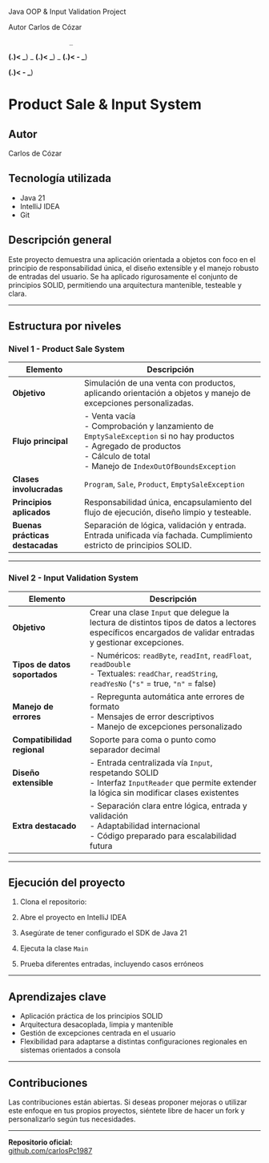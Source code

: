 
Java OOP & Input Validation Project

Autor Carlos de Cózar



                     _
 __(.)<
 \___)                                _
 __(.)<
 \___)                        _
 __(.)<                                    -
 \___)                    
    
 __(.)<            -
 \___)


# Product Sale & Input System

## Autor
Carlos de Cózar

## Tecnología utilizada
- Java 21  
- IntelliJ IDEA  
- Git  

## Descripción general
Este proyecto demuestra una aplicación orientada a objetos con foco en el principio de responsabilidad única, el diseño extensible y el manejo robusto de entradas del usuario. Se ha aplicado rigurosamente el conjunto de principios SOLID, permitiendo una arquitectura mantenible, testeable y clara.

---

## Estructura por niveles

### Nivel 1 - Product Sale System

| Elemento                         | Descripción                                                                                                                                           |
|----------------------------------|-------------------------------------------------------------------------------------------------------------------------------------------------------|
| **Objetivo**                     | Simulación de una venta con productos, aplicando orientación a objetos y manejo de excepciones personalizadas.                                        |
| **Flujo principal**              | - Venta vacía<br>- Comprobación y lanzamiento de `EmptySaleException` si no hay productos<br>- Agregado de productos<br>- Cálculo de total<br>- Manejo de `IndexOutOfBoundsException` |
| **Clases involucradas**          | `Program`, `Sale`, `Product`, `EmptySaleException`                                                                                                   |
| **Principios aplicados**         | Responsabilidad única, encapsulamiento del flujo de ejecución, diseño limpio y testeable.                                                            |
| **Buenas prácticas destacadas**  | Separación de lógica, validación y entrada. Entrada unificada vía fachada. Cumplimiento estricto de principios SOLID.                                |

---

### Nivel 2 - Input Validation System

| Elemento                         | Descripción                                                                                                                                           |
|----------------------------------|-------------------------------------------------------------------------------------------------------------------------------------------------------|
| **Objetivo**                     | Crear una clase `Input` que delegue la lectura de distintos tipos de datos a lectores específicos encargados de validar entradas y gestionar excepciones. |
| **Tipos de datos soportados**    | - Numéricos: `readByte`, `readInt`, `readFloat`, `readDouble`<br>- Textuales: `readChar`, `readString`, `readYesNo` (`"s"` = true, `"n"` = false)     |
| **Manejo de errores**            | - Repregunta automática ante errores de formato<br>- Mensajes de error descriptivos<br>- Manejo de excepciones personalizado                          |
| **Compatibilidad regional**      | Soporte para coma o punto como separador decimal                                                                                                      |
| **Diseño extensible**            | - Entrada centralizada vía `Input`, respetando SOLID<br>- Interfaz `InputReader` que permite extender la lógica sin modificar clases existentes      |
| **Extra destacado**              | - Separación clara entre lógica, entrada y validación<br>- Adaptabilidad internacional<br>- Código preparado para escalabilidad futura               |

---

## Ejecución del proyecto

1. Clona el repositorio:

   
2. Abre el proyecto en IntelliJ IDEA  
3. Asegúrate de tener configurado el SDK de Java 21  
4. Ejecuta la clase `Main`  
5. Prueba diferentes entradas, incluyendo casos erróneos

---

## Aprendizajes clave

- Aplicación práctica de los principios SOLID
- Arquitectura desacoplada, limpia y mantenible
- Gestión de excepciones centrada en el usuario
- Flexibilidad para adaptarse a distintas configuraciones regionales en sistemas orientados a consola

---

## Contribuciones

Las contribuciones están abiertas. Si deseas proponer mejoras o utilizar este enfoque en tus propios proyectos, siéntete libre de hacer un fork y personalizarlo según tus necesidades.

---

**Repositorio oficial:**  
[github.com/carlosPc1987](https://github.com/carlosPc1987)
